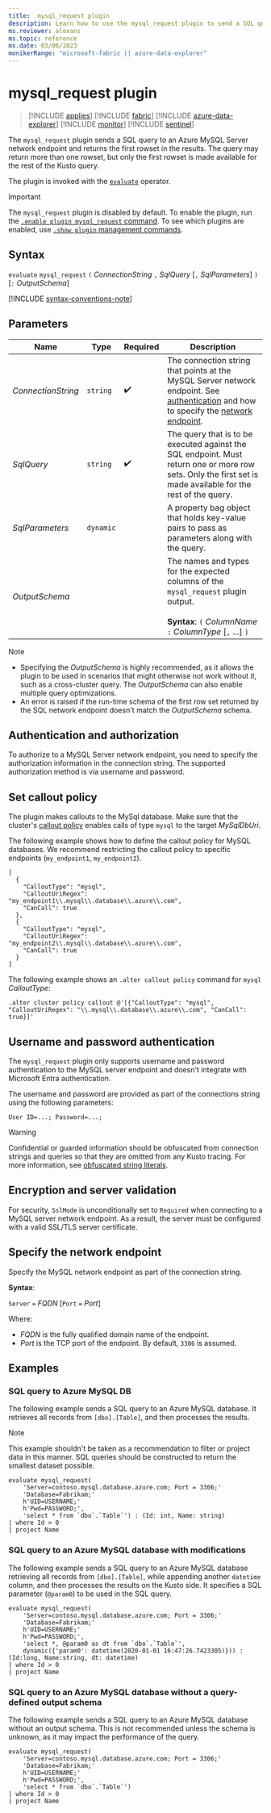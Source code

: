 ```yaml
---
title:  mysql_request plugin
description: Learn how to use the mysql_request plugin to send a SQL query to a MySQL server network endpoint.
ms.reviewer: alexans
ms.topic: reference
ms.date: 03/06/2023
monikerRange: "microsoft-fabric || azure-data-explorer"
---
```

# mysql_request plugin

> [!INCLUDE [applies](../includes/applies-to-version/applies.md)] [!INCLUDE [fabric](../includes/applies-to-version/fabric.md)] [!INCLUDE [azure-data-explorer](../includes/applies-to-version/azure-data-explorer.md)] [!INCLUDE [monitor](../includes/applies-to-version/monitor.md)] [!INCLUDE [sentinel](../includes/applies-to-version/sentinel.md)]

The `mysql_request` plugin sends a SQL query to an Azure MySQL Server network endpoint and returns the first rowset in the results. The query may return more than one rowset, but only the first rowset is made available for the rest of the Kusto query.

The plugin is invoked with the [`evaluate`](evaluate-operator.md) operator.

> [!IMPORTANT]
> The `mysql_request` plugin is disabled by default.
> To enable the plugin, run the [`.enable plugin mysql_request` command](../management/enable-plugin.md). To see which plugins are enabled, use [`.show plugin` management commands](../management/show-plugins.md).

## Syntax

`evaluate` `mysql_request` `(` *ConnectionString* `,` *SqlQuery* [`,` *SqlParameters*] `)` [`:` *OutputSchema*]

[!INCLUDE [syntax-conventions-note](../includes/syntax-conventions-note.md)]

## Parameters

| Name | Type | Required| Description |
|---|---|---|---|
| *ConnectionString* | `string` |  :heavy_check_mark: | The connection string that points at the MySQL Server network endpoint. See [authentication](#username-and-password-authentication) and how to specify the [network endpoint](#specify-the-network-endpoint). |
| *SqlQuery* | `string` |  :heavy_check_mark: | The query that is to be executed against the SQL endpoint. Must return one or more row sets. Only the first set is made available for the rest of the query. |
| *SqlParameters* | `dynamic` | | A property bag object that holds key-value pairs to pass as parameters along with the query. |
| *OutputSchema* | | | The names and types for the expected columns of the `mysql_request` plugin output.<br /><br />**Syntax**: `(` *ColumnName* `:` *ColumnType* [`,` ...] `)` |

> [!NOTE]
>
> * Specifying the *OutputSchema* is highly recommended, as it allows the plugin to be used in scenarios that might otherwise not work without it, such as a cross-cluster query. The *OutputSchema* can also enable multiple query optimizations.
> * An error is raised if the run-time schema of the first row set returned by the SQL network endpoint doesn't match the *OutputSchema* schema.

## Authentication and authorization

To authorize to a MySQL Server network endpoint, you need to specify the authorization information in the connection string. The supported authorization method is via username and password.

## Set callout policy

The plugin makes callouts to the MySql database. Make sure that the cluster's [callout policy](../management/callout-policy.md) enables calls of type `mysql` to the target *MySqlDbUri*.

The following example shows how to define the callout policy for MySQL databases. We recommend restricting the callout policy to specific endpoints (`my_endpoint1`, `my_endpoint2`).

```kusto
[
  {
    "CalloutType": "mysql",
    "CalloutUriRegex": "my_endpoint1\\.mysql\\.database\\.azure\\.com",
    "CanCall": true
  },
  {
    "CalloutType": "mysql",
    "CalloutUriRegex": "my_endpoint2\\.mysql\\.database\\.azure\\.com",
    "CanCall": true
  }
]
```

The following example shows an `.alter callout policy` command for `mysql` *CalloutType*:

```kusto
.alter cluster policy callout @'[{"CalloutType": "mysql", "CalloutUriRegex": "\\.mysql\\.database\\.azure\\.com", "CanCall": true}]'
```

## Username and password authentication

The `mysql_request` plugin only supports username and password authentication to the MySQL server endpoint and doesn't integrate with Microsoft Entra authentication.

The username and password are provided as part of the connections string using the following parameters:

`User ID=...; Password=...;`

> [!WARNING]
> Confidential or guarded information should be obfuscated from connection strings and queries so that they are omitted from any Kusto tracing.
> For more information, see [obfuscated string literals](scalar-data-types/string.md#obfuscated-string-literals).

## Encryption and server validation

For security, `SslMode` is unconditionally set to `Required` when connecting to a MySQL server network endpoint. As a result, the server must be configured with a valid SSL/TLS server certificate.

## Specify the network endpoint

Specify the MySQL network endpoint as part of the connection string.

**Syntax**:

`Server` `=` *FQDN* [`Port` `=` *Port*]

Where:

* *FQDN* is the fully qualified domain name of the endpoint.
* *Port* is the TCP port of the endpoint. By default, `3306` is assumed.

## Examples

### SQL query to Azure MySQL DB

The following example sends a SQL query to an Azure MySQL database. It retrieves all records from `[dbo].[Table]`, and then processes the results.

> [!NOTE]
> This example shouldn't be taken as a recommendation to filter or project data in this manner. SQL queries should be constructed to return the smallest dataset possible.

```kusto
evaluate mysql_request(
    'Server=contoso.mysql.database.azure.com; Port = 3306;'
    'Database=Fabrikam;'
    h'UID=USERNAME;'
    h'Pwd=PASSWORD;',
    'select * from `dbo`.`Table`') : (Id: int, Name: string)
| where Id > 0
| project Name
```

### SQL query to an Azure MySQL database with modifications

The following example sends a SQL query to an Azure MySQL database
retrieving all records from `[dbo].[Table]`, while appending another `datetime` column,
and then processes the results on the Kusto side.
It specifies a SQL parameter (`@param0`) to be used in the SQL query.

```kusto
evaluate mysql_request(
    'Server=contoso.mysql.database.azure.com; Port = 3306;'
    'Database=Fabrikam;'
    h'UID=USERNAME;'
    h'Pwd=PASSWORD;',
    'select *, @param0 as dt from `dbo`.`Table`',
    dynamic({'param0': datetime(2020-01-01 16:47:26.7423305)})) : (Id:long, Name:string, dt: datetime)
| where Id > 0
| project Name
```

### SQL query to an Azure MySQL database without a query-defined output schema

The following example sends a SQL query to an Azure MySQL database without an output schema. This is not recommended unless the schema is unknown, as it may impact the performance of the query.

```kusto
evaluate mysql_request(
    'Server=contoso.mysql.database.azure.com; Port = 3306;'
    'Database=Fabrikam;'
    h'UID=USERNAME;'
    h'Pwd=PASSWORD;',
    'select * from `dbo`.`Table`')
| where Id > 0
| project Name
```
